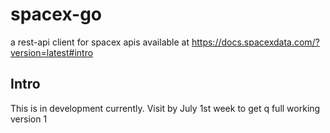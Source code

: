 # spacex-go
a rest-api client for spacex apis available at https://docs.spacexdata.com/?version=latest#intro

## Intro
This is in development currently. Visit by July 1st week to get q full working version 1
